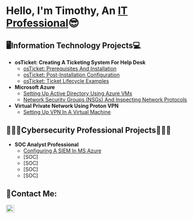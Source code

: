 <h1>Hello, I'm Timothy, An <a href="https://linkedin.com/in/timtech369">IT Professional</a>😎</h1>

<h2>🖥️Information Technology Projects💻</h2>

- <b>osTicket: Creating A Ticketing System For Help Desk</b>
  - [osTicket: Prerequisites And Installation](https://github.com/timxtek/osticket-prereqs4)
  - [osTicket: Post-Installation Configuration](https://github.com/timxtek/post-install-config4)
  - [osTicket: Ticket Lifecycle Examples](https://github.com/timxtek/ticket-lifecycle4)
- <b>Microsoft Azure</b>
  - [Setting Up Active Directory Using Azure VMs](https://github.com/timxtek/configure-ad4)
  - [Network Security Groups (NSGs) And Inspecting Network Protocols](https://github.com/timxtek/azure-network-protocols4)
- <b>Virtual Private Network Using Proton VPN</b>
  - [Setting Up VPN In A Virtual Machine](https://github.com/timxtek/setup-vpn4)
<h2>👨🏿‍💻Cybersecurity Professional Projects👨🏿‍💻</h2>

- <b>SOC Analyst Professional</b>
  - [Configuring A SIEM In MS Azure](https://github.com/timxtek/Configuring-siem4)
  - [SOC]
  - [SOC]
  - [SOC]
  - [SOC]

<h2>📧Contact Me:</h2>

[<img align="left" alt="Josh | LinkedIn" width="22px" src="https://cdn.jsdelivr.net/npm/simple-icons@v3/icons/linkedin.svg" />][linkedin]


[linkedin]: https://linkedin.com/in/timtech369

